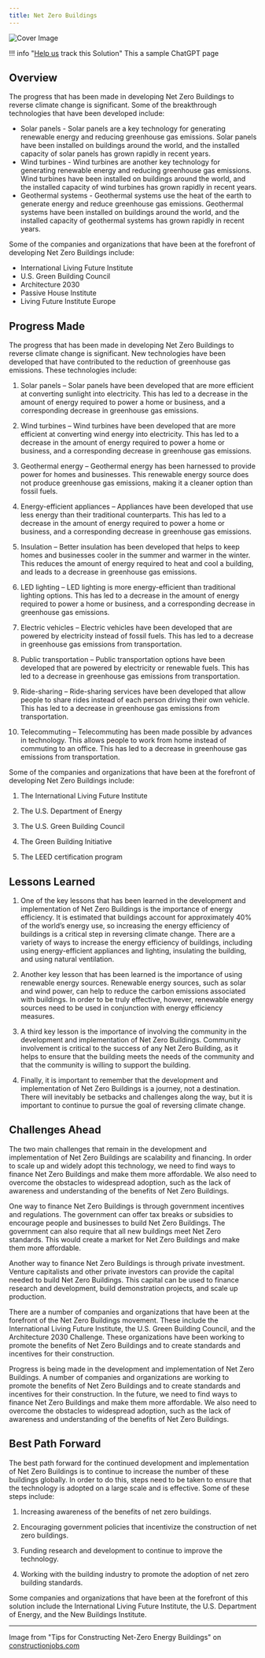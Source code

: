 ```yaml
---
title: Net Zero Buildings
---
```


![Cover Image](img/net-zero-buildings.jpg)

!!! info "[Help us](../../contribute) track this Solution"
    This a sample ChatGPT page

## Overview

The progress that has been made in developing Net Zero Buildings to reverse climate change is significant. Some of the breakthrough technologies that have been developed include:
* Solar panels - Solar panels are a key technology for generating renewable energy and reducing greenhouse gas emissions. Solar panels have been installed on buildings around the world, and the installed capacity of solar panels has grown rapidly in recent years.
* Wind turbines - Wind turbines are another key technology for generating renewable energy and reducing greenhouse gas emissions. Wind turbines have been installed on buildings around the world, and the installed capacity of wind turbines has grown rapidly in recent years.
* Geothermal systems - Geothermal systems use the heat of the earth to generate energy and reduce greenhouse gas emissions. Geothermal systems have been installed on buildings around the world, and the installed capacity of geothermal systems has grown rapidly in recent years.

Some of the companies and organizations that have been at the forefront of developing Net Zero Buildings include:
* International Living Future Institute
* U.S. Green Building Council
* Architecture 2030
* Passive House Institute
* Living Future Institute Europe

## Progress Made

The progress that has been made in developing Net Zero Buildings to reverse climate change is significant. New technologies have been developed that have contributed to the reduction of greenhouse gas emissions. These technologies include:

1. Solar panels – Solar panels have been developed that are more efficient at converting sunlight into electricity. This has led to a decrease in the amount of energy required to power a home or business, and a corresponding decrease in greenhouse gas emissions.

2. Wind turbines – Wind turbines have been developed that are more efficient at converting wind energy into electricity. This has led to a decrease in the amount of energy required to power a home or business, and a corresponding decrease in greenhouse gas emissions.

3. Geothermal energy – Geothermal energy has been harnessed to provide power for homes and businesses. This renewable energy source does not produce greenhouse gas emissions, making it a cleaner option than fossil fuels.

4. Energy-efficient appliances – Appliances have been developed that use less energy than their traditional counterparts. This has led to a decrease in the amount of energy required to power a home or business, and a corresponding decrease in greenhouse gas emissions.

5. Insulation – Better insulation has been developed that helps to keep homes and businesses cooler in the summer and warmer in the winter. This reduces the amount of energy required to heat and cool a building, and leads to a decrease in greenhouse gas emissions.

6. LED lighting – LED lighting is more energy-efficient than traditional lighting options. This has led to a decrease in the amount of energy required to power a home or business, and a corresponding decrease in greenhouse gas emissions.

7. Electric vehicles – Electric vehicles have been developed that are powered by electricity instead of fossil fuels. This has led to a decrease in greenhouse gas emissions from transportation.

8. Public transportation – Public transportation options have been developed that are powered by electricity or renewable fuels. This has led to a decrease in greenhouse gas emissions from transportation.

9. Ride-sharing – Ride-sharing services have been developed that allow people to share rides instead of each person driving their own vehicle. This has led to a decrease in greenhouse gas emissions from transportation.

10. Telecommuting – Telecommuting has been made possible by advances in technology. This allows people to work from home instead of commuting to an office. This has led to a decrease in greenhouse gas emissions from transportation.

Some of the companies and organizations that have been at the forefront of developing Net Zero Buildings include:

1. The International Living Future Institute

2. The U.S. Department of Energy

3. The U.S. Green Building Council

4. The Green Building Initiative

5. The LEED certification program

## Lessons Learned

1. One of the key lessons that has been learned in the development and implementation of Net Zero Buildings is the importance of energy efficiency. It is estimated that buildings account for approximately 40% of the world’s energy use, so increasing the energy efficiency of buildings is a critical step in reversing climate change. There are a variety of ways to increase the energy efficiency of buildings, including using energy-efficient appliances and lighting, insulating the building, and using natural ventilation.

2. Another key lesson that has been learned is the importance of using renewable energy sources. Renewable energy sources, such as solar and wind power, can help to reduce the carbon emissions associated with buildings. In order to be truly effective, however, renewable energy sources need to be used in conjunction with energy efficiency measures.

3. A third key lesson is the importance of involving the community in the development and implementation of Net Zero Buildings. Community involvement is critical to the success of any Net Zero Building, as it helps to ensure that the building meets the needs of the community and that the community is willing to support the building.

4. Finally, it is important to remember that the development and implementation of Net Zero Buildings is a journey, not a destination. There will inevitably be setbacks and challenges along the way, but it is important to continue to pursue the goal of reversing climate change.

## Challenges Ahead

The two main challenges that remain in the development and implementation of Net Zero Buildings are scalability and financing. In order to scale up and widely adopt this technology, we need to find ways to finance Net Zero Buildings and make them more affordable. We also need to overcome the obstacles to widespread adoption, such as the lack of awareness and understanding of the benefits of Net Zero Buildings.

One way to finance Net Zero Buildings is through government incentives and regulations. The government can offer tax breaks or subsidies to encourage people and businesses to build Net Zero Buildings. The government can also require that all new buildings meet Net Zero standards. This would create a market for Net Zero Buildings and make them more affordable.

Another way to finance Net Zero Buildings is through private investment. Venture capitalists and other private investors can provide the capital needed to build Net Zero Buildings. This capital can be used to finance research and development, build demonstration projects, and scale up production.

There are a number of companies and organizations that have been at the forefront of the Net Zero Buildings movement. These include the International Living Future Institute, the U.S. Green Building Council, and the Architecture 2030 Challenge. These organizations have been working to promote the benefits of Net Zero Buildings and to create standards and incentives for their construction.

Progress is being made in the development and implementation of Net Zero Buildings. A number of companies and organizations are working to promote the benefits of Net Zero Buildings and to create standards and incentives for their construction. In the future, we need to find ways to finance Net Zero Buildings and make them more affordable. We also need to overcome the obstacles to widespread adoption, such as the lack of awareness and understanding of the benefits of Net Zero Buildings.

## Best Path Forward

The best path forward for the continued development and implementation of Net Zero Buildings is to continue to increase the number of these buildings globally. In order to do this, steps need to be taken to ensure that the technology is adopted on a large scale and is effective. Some of these steps include:

1. Increasing awareness of the benefits of net zero buildings.

2. Encouraging government policies that incentivize the construction of net zero buildings.

3. Funding research and development to continue to improve the technology.

4. Working with the building industry to promote the adoption of net zero building standards.

Some companies and organizations that have been at the forefront of this solution include the International Living Future Institute, the U.S. Department of Energy, and the New Buildings Institute.

---

Image from "Tips for Constructing Net-Zero Energy Buildings" on [constructionjobs.com](https://constructionjobs.com/jobs/content/Tips-for-Constructing-Net-Zero-Energy-Buildings-2020-12-16)
